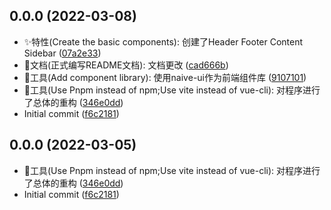 ## 0.0.0 (2022-03-08)

* ✨特性(Create the basic components): 创建了Header Footer Content Sidebar ([07a2e33](https://github.com/HLGhpz/Data-Talk/commit/07a2e33))
* 📝文档(正式编写README文档): 文档更改 ([cad666b](https://github.com/HLGhpz/Data-Talk/commit/cad666b))
* 🔧工具(Add component library): 使用naive-ui作为前端组件库 ([9107101](https://github.com/HLGhpz/Data-Talk/commit/9107101))
* 🔧工具(Use Pnpm instead of npm;Use vite instead of vue-cli): 对程序进行了总体的重构 ([346e0dd](https://github.com/HLGhpz/Data-Talk/commit/346e0dd))
* Initial commit ([f6c2181](https://github.com/HLGhpz/Data-Talk/commit/f6c2181))



## 0.0.0 (2022-03-05)

* 🔧工具(Use Pnpm instead of npm;Use vite instead of vue-cli): 对程序进行了总体的重构 ([346e0dd](https://github.com/HLGhpz/Data-Talk/commit/346e0dd))
* Initial commit ([f6c2181](https://github.com/HLGhpz/Data-Talk/commit/f6c2181))



